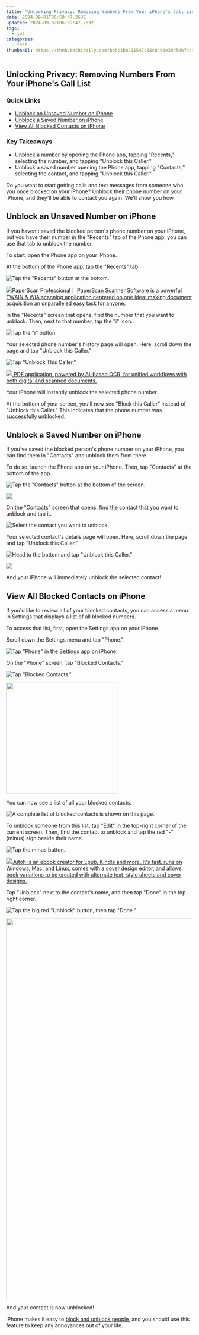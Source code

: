 ```yaml
---
title: "Unlocking Privacy: Removing Numbers From Your iPhone's Call List"
date: 2024-09-01T06:59:47.263Z
updated: 2024-09-02T06:59:47.263Z
tags:
  - ios
categories:
  - tech
thumbnail: https://thmb.techidaily.com/bdbc1bb211547c18c849de30d5eb74ca5d67d9e0fc552f041d0a6f6f88d073bb.jpg
---
```


## Unlocking Privacy: Removing Numbers From Your iPhone's Call List

### Quick Links

* [Unblock an Unsaved Number on iPhone](https://easy-unlock-android.techidaily.com/in-2024-how-to-use-google-assistant-on-your-lock-screen-of-motorola-moto-g34-5g-phone-by-drfone-android/)
* [Unblock a Saved Number on iPhone](https://article-files.techidaily.com/2024-approved-kickstarting-with-gopro-the-top-10-list-of-perks/)
* [View All Blocked Contacts on iPhone](https://youtube-docs.techidaily.com/ed-in-2024-skyline-your-videos-reach-writing-captivating-youtube-descs-using-templates/)

### Key Takeaways

* Unblock a number by opening the Phone app, tapping "Recents," selecting the number, and tapping "Unblock this Caller."
* Unblock a saved number opening the Phone app, tapping "Contacts," selecting the contact, and tapping "Unblock this Caller."

 Do you want to start getting calls and text messages from someone who you once blocked on your iPhone? Unblock their phone number on your iPhone, and they'll be able to contact you again. We'll show you how.

##  Unblock an Unsaved Number on iPhone

 If you haven't saved the blocked person's phone number on your iPhone, but you have their number in the "Recents" tab of the Phone app, you can use that tab to unblock the number.

 To start, open the Phone app on your iPhone.

 At the bottom of the Phone app, tap the "Recents" tab.

![Tap the "Recents" button at the bottom.](https://static1.howtogeekimages.com/wordpress/wp-content/uploads/2023/11/recents.png) 

<!-- affiliate ads begin -->
<a href="https://secure.2checkout.com/order/checkout.php?PRODS=37540879&QTY=1&AFFILIATE=108875&CART=1"><img src="https://paperscan.orpalis.com/img/content/You_prefer_to_use.png" border="0">PaperScan Professional： PaperScan Scanner Software is a powerful TWAIN & WIA scanning application centered on one idea: making document acquisition an unparalleled easy task for anyone.</a>
<!-- affiliate ads end -->
 In the "Recents" screen that opens, find the number that you want to unblock. Then, next to that number, tap the "i" icon.

![Tap the "i" button.](https://static1.howtogeekimages.com/wordpress/wp-content/uploads/2023/11/tap-the-i-button.png) 

 Your selected phone number's history page will open. Here, scroll down the page and tap "Unblock this Caller."

![Tap "Unblock This Caller."](https://static1.howtogeekimages.com/wordpress/wp-content/uploads/2023/11/unlblock-this-caller.png) 

<!-- affiliate ads begin -->
<a href="https://checkout.abbyy.com/order/checkout.php?PRODS=39254549&QTY=1&AFFILIATE=108875&CART=1"> <img src="https://secure.avangate.com/images/merchant/0e5fb5c76fca16adbee503c9aff393cd/products/8_FR-Badges-NEW-FR-Standard-16-WIN-200.png" border="0"> PDF application, powered by AI-based OCR, for unified workflows with both digital and scanned documents. </a>
<!-- affiliate ads end -->
 Your iPhone will instantly unblock the selected phone number.

 At the bottom of your screen, you'll now see "Block this Caller" instead of "Unblock this Caller." This indicates that the phone number was successfully unblocked.

##  Unblock a Saved Number on iPhone

 If you've saved the blocked person's phone number on your iPhone, you can find them in "Contacts" and unblock them from there.

 To do so, launch the Phone app on your iPhone. Then, tap "Contacts" at the bottom of the app.

![Tap the "Contacts" button at the bottom of the screen.](https://static1.howtogeekimages.com/wordpress/wp-content/uploads/2023/11/tap-contacts.png) 

<!-- affiliate ads begin -->
<a href="https://store.movavi.com/affiliate.php?ACCOUNT=MOVAVI&AFFILIATE=108875&PATH=https%3A%2F%2Fwww.movavi.com%3FAFFILIATE%3D108875%26RESOURCE%3DMovavi%2BVideo%2BEditor%2Bbox"><img src="https://mcusercontent.com/0885a03ded3d480dca9287f12/images/6d3207fd-9f15-4c21-f0ad-59c68e6a7e2a.png" border="0"></a>
<!-- affiliate ads end -->
 On the "Contacts" screen that opens, find the contact that you want to unblock and tap it.

![Select the contact you want to unblock.](https://static1.howtogeekimages.com/wordpress/wp-content/uploads/2023/11/strawberry.png) 

 Your selected contact's details page will open. Here, scroll down the page and tap "Unblock this Caller."

![Head to the bottom and tap "Unblock this Caller."](https://static1.howtogeekimages.com/wordpress/wp-content/uploads/2023/11/unlblock-this-caller-1.png) 

<!-- affiliate ads begin -->
<a href="https://secure.2checkout.com/order/checkout.php?PRODS=4940317&QTY=1&AFFILIATE=108875&CART=1"><img src="https://secure.avangate.com/images/merchant/333ac5d90817d69113471fbb6e531bee/sps-partnership-728x90eng.png" border="0"></a>
<!-- affiliate ads end -->
 And your iPhone will immediately unblock the selected contact!

##  View All Blocked Contacts on iPhone

 If you'd like to review all of your blocked contacts, you can access a menu in Settings that displays a list of all blocked numbers.

 To access that list, first, open the Settings app on your iPhone.

 Scroll down the Settings menu and tap "Phone."

![Tap "Phone" in the Settings app on iPhone.](https://static1.howtogeekimages.com/wordpress/wp-content/uploads/2021/07/8-iphone-phone-settings.png) 

 On the "Phone" screen, tap "Blocked Contacts."

![Tap "Blocked Contacts."](https://static1.howtogeekimages.com/wordpress/wp-content/uploads/2023/11/blocked-contacts.png) 

<!-- affiliate ads begin -->
<a href="https://natural-cycles.sjv.io/c/5597632/2072199/17885" target="_top" id="2072199"><img src="//a.impactradius-go.com/display-ad/17885-2072199" border="0" alt="" width="300" height="300"/></a><img height="0" width="0" src="https://imp.pxf.io/i/5597632/2072199/17885" style="position:absolute;visibility:hidden;" border="0" />
<!-- affiliate ads end -->
 You can now see a list of all your blocked contacts.

![A complete list of blocked contacts is shown on this page.](https://static1.howtogeekimages.com/wordpress/wp-content/uploads/2023/11/blocked-contacts-compelte-list.png) 

 To unblock someone from this list, tap "Edit" in the top-right corner of the current screen. Then, find the contact to unblock and tap the red "-" (minus) sign beside their name.

![Tap the minus button.](https://static1.howtogeekimages.com/wordpress/wp-content/uploads/2023/11/tap-the-minus-sign.png) 

<!-- affiliate ads begin -->
<a href="https://secure.2checkout.com/order/checkout.php?PRODS=4694919&QTY=1&AFFILIATE=108875&CART=1"><img src="https://secure.avangate.com/images/merchant/bccefcc1b1eee9eca3ae4f5c1a281482/products/jutoh-logo-1200x1600.jpg" border="0">Jutoh is an ebook creator for Epub, Kindle and more. It's fast, runs on Windows, Mac, and Linux, comes with a cover design editor, and allows book variations to be created with alternate text, style sheets and cover designs. </a>
<!-- affiliate ads end -->
 Tap "Unblock" next to the contact's name, and then tap "Done" in the top-right corner.

![Tap the big red "Unblock" button, then tap "Done."](https://static1.howtogeekimages.com/wordpress/wp-content/uploads/2023/11/tap-unblock-button-tap-done.png) 

<!-- affiliate ads begin -->
<a href="https://ephamedtechinc.pxf.io/c/5597632/2095385/26400" target="_top" id="2095385"><img src="//a.impactradius-go.com/display-ad/26400-2095385" border="0" alt="" width="1024" height="1024"/></a><img height="0" width="0" src="https://imp.pxf.io/i/5597632/2095385/26400" style="position:absolute;visibility:hidden;" border="0" />
<!-- affiliate ads end -->
 And your contact is now unblocked!

 iPhone makes it easy to [block and unblock people](https://android-location.techidaily.com/getting-the-pokemon-go-gps-signal-not-found-11-error-in-nokia-c22-drfone-by-drfone-virtual/), and you should use this feature to keep any annoyances out of your life.

<ins class="adsbygoogle"
     style="display:block"
     data-ad-format="autorelaxed"
     data-ad-client="ca-pub-7571918770474297"
     data-ad-slot="1223367746"></ins>



<ins class="adsbygoogle"
     style="display:block"
     data-ad-client="ca-pub-7571918770474297"
     data-ad-slot="8358498916"
     data-ad-format="auto"
     data-full-width-responsive="true"></ins>


